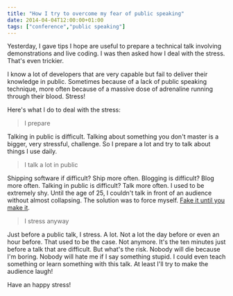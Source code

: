 ```yaml
---
title: "How I try to overcome my fear of public speaking"
date: 2014-04-04T12:00:00+01:00
tags: ["conference","public speaking"]
---
```


Yesterday, I gave tips I hope are useful to prepare a technical talk involving demonstrations and live coding. I was then asked how I deal with the stress. That's even trickier.

I know a lot of developers that are very capable but fail to deliver their knowledge in public. Sometimes because of a lack of public speaking technique, more often because of a massive dose of adrenaline running through their blood. Stress!

Here's what I do to deal with the stress:

<blockquote>
  I prepare
</blockquote>

Talking in public is difficult. Talking about something you don't master is a bigger, very stressful, challenge. So I prepare a lot and try to talk about things I use daily.

<blockquote>
  I talk a lot in public
</blockquote>

Shipping software if difficult? Ship more often. Blogging is difficult? Blog more often. Talking in public is difficult? Talk more often. I used to be extremely shy. Until the age of 25, I couldn't talk in front of an audience without almost collapsing. The solution was to force myself. <a href="http://www.ted.com/talks/amy_cuddy_your_body_language_shapes_who_you_are">Fake it until you make it</a>.

<blockquote>
  I stress anyway
</blockquote>

Just before a public talk, I stress. A lot. Not a lot the day before or even an hour before. That used to be the case. Not anymore. It's the ten minutes just before a talk that are difficult. But what's the risk. Nobody will die because I'm boring. Nobody will hate me if I say something stupid. I could even teach something or learn something with this talk. At least I'll try to make the audience laugh!

Have an happy stress!
